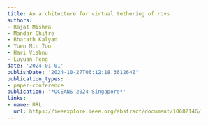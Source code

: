```yaml
---
title: An architecture for virtual tethering of rovs
authors:
- Rajat Mishra
- Mandar Chitre
- Bharath Kalyan
- Yuen Min Too
- Hari Vishnu
- Luyuan Peng
date: '2024-01-01'
publishDate: '2024-10-27T06:12:18.361264Z'
publication_types:
- paper-conference
publication: '*OCEANS 2024-Singapore*'
links:
- name: URL
  url: https://ieeexplore.ieee.org/abstract/document/10682146/
---
```

